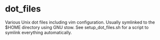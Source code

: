 dot_files
=========

Various Unix dot files including vim configuration. Usually symlinked to the $HOME directory using GNU stow. See setup_dot_files.sh for a script to symlink everything automatically.
